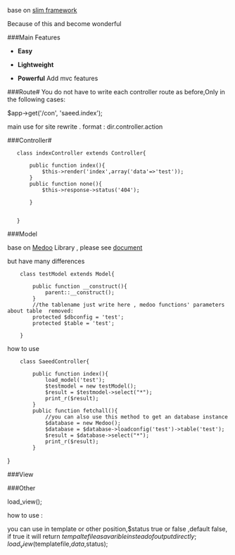 base on  [slim framework](http://slimframework.com/ "slim")

Because of this and become wonderful

###Main Features
* **Easy**  

* **Lightweight**  

* **Powerful**   Add mvc features

###Route#
 You do not have to write each controller route as before,Only in the following cases:

 $app->get('/con', 'saeed.index');

 main use for site rewrite . format :  dir.controller.action<br/>

###Controller#

       class indexController extends Controller{

           public function index(){
               $this->render('index',array('data'=>'test'));
           }
           public function none(){
               $this->response->status('404');

           }
           
           
       }


###Model

base on [Medoo](http://medoo.in/) Library ,  please see [document](http://medoo.in/doc)

but have many differences

        class testModel extends Model{

            public function __construct(){
                parent::__construct();
            }
            //the tablename just write here , medoo functions' parameters about table  removed:
            protected $dbconfig = 'test';
            protected $table = 'test'; 

        }

how to use

        class SaeedController{
    
            public function index(){
                load_model('test');
                $testmodel = new testModel();
                $result = $testmodel->select("*");
                print_r($result);
            }
            public function fetchall(){
                //you can also use this method to get an database instance
                $database = new Medoo();
                $database = $database->loadconfig('test')->table('test');
                $result = $database->select("*");
                print_r($result);
            }


}

###View
    
###Other

load_view(); 

how to use :

you can use in template or other position,$status true or false ,default false,
if true it will return $tempaltefile as a varible instead of output directly;
load_view($templatefile,$data,$status);

